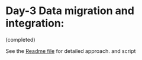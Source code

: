 <h1>Day-3 Data migration and integration: </h1>(completed)


See the <a href="../README.md">Readme file</a> for detailed approach. and script